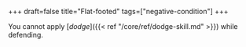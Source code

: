 +++
draft=false
title="Flat-footed"
tags=["negative-condition"]
+++

You cannot apply [*dodge*]({{< ref "/core/ref/dodge-skill.md" >}}) while defending.
